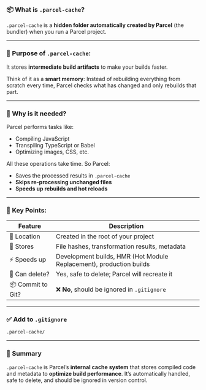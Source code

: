 
### 📦 What is `.parcel-cache`?

`.parcel-cache` is a **hidden folder automatically created by Parcel** (the bundler) when you run a Parcel project.

---

### 📁 Purpose of `.parcel-cache`:

It stores **intermediate build artifacts** to make your builds faster.

Think of it as a **smart memory**:
Instead of rebuilding everything from scratch every time, Parcel checks what has changed and only rebuilds that part.

---

### 🧠 Why is it needed?

Parcel performs tasks like:

* Compiling JavaScript
* Transpiling TypeScript or Babel
* Optimizing images, CSS, etc.

All these operations take time. So Parcel:

* Saves the processed results in `.parcel-cache`
* **Skips re-processing unchanged files**
* **Speeds up rebuilds and hot reloads**

---

### 📌 Key Points:

| Feature           | Description                                                         |
| ----------------- | ------------------------------------------------------------------- |
| 📂 Location       | Created in the root of your project                                 |
| 🧠 Stores         | File hashes, transformation results, metadata                       |
| ⚡ Speeds up       | Development builds, HMR (Hot Module Replacement), production builds |
| 🧹 Can delete?    | Yes, safe to delete; Parcel will recreate it                        |
| 📦 Commit to Git? | ❌ **No**, should be ignored in `.gitignore`                         |

---

### ✅ Add to `.gitignore`

```bash
.parcel-cache/
```

---

### 🧾 Summary

`.parcel-cache` is Parcel’s **internal cache system** that stores compiled code and metadata to **optimize build performance**. It’s automatically handled, safe to delete, and should be ignored in version control.